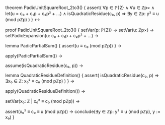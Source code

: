 theorem PadicUnitSquareRoot_2to3() {
  assert(
    ∀p ∈ ℙ\{2} ∧
    ∀u ∈ ℤp× ∧
    let(u = c₀ + c₁p + c₂p² + ...) ∧
    isQuadraticResidue(c₀, p)
    ⇒
    ∃y ∈ ℤp: y² ≡ u (mod pℤp)
  )
} ↔

proof PadicUnitSquareRoot_2to3() {
  setVar(p: ℙ\{2}) →
  setVar(u: ℤp×) →
  setPadicExpansion(u: c₀ + c₁p + c₂p² + ...) →
  
  lemma PadicPartialSum() {
    assert(u ≡ c₀ (mod pℤp))
  } →
  
  apply(PadicPartialSum()) →
  
  assume(isQuadraticResidue(c₀, p)) →
  
  lemma QuadraticResidueDefinition() {
    assert(
      isQuadraticResidue(c₀, p) ⇒
      ∃x₀ ∈ ℤ: x₀² ≡ c₀ (mod pℤp)
    )
  } →
  
  apply(QuadraticResidueDefinition()) →
  
  setVar(x₀: ℤ | x₀² ≡ c₀ (mod pℤp)) →
  
  assert(x₀² ≡ c₀ ≡ u (mod pℤp)) →
  conclude(∃y ∈ ℤp: y² ≡ u (mod pℤp), y := x₀)
}